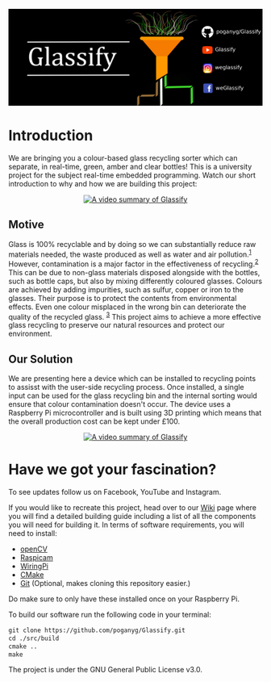 
<p align="center">
  <img src="https://github.com/poganyg/Glassify/blob/master/CoverPhoto.png" alt="Glassify cover photo"> 
</p>

# Introduction

We are bringing you a colour-based glass recycling sorter which can separate, in real-time, green, amber and clear bottles!
This is a university project for the subject real-time embedded programming. Watch our short introduction to why and how we are building this project:

<p align="center">
  <a href="https://www.youtube.com/watch?v=iapjhaJnOS8" target="_blank">
  <img src="https://img.youtube.com/vi/iapjhaJnOS8/0.jpg" alt="A video summary of Glassify"> 
  </a>
</p>


## Motive

Glass is 100% recyclable and by doing so we can substantially reduce raw materials needed, the waste produced as well as water and air pollution.<sup>[1](https://www.glassrecycle.co.uk/Why-Recycle/Facts--Figures/)</sup> However, contamination is a major factor in the effectiveness of recycling.<sup>[2](https://wasterecycling.org/news/426888/NWRA-Celebrates-America-Recycles-Day.htm)</sup> This can be due to non-glass materials disposed alongside with the bottles, such as bottle caps, but also by mixing differently coloured glasses. Colours are achieved by adding impurities, such as sulfur, copper or iron to the glasses. Their purpose is to protect the contents from environmental effects. Even one colour misplaced in the wrong bin can deteriorate the quality of the recycled glass. <sup>[3](https://recyclenation.com/2014/09/recycling-glass-does-color-matter/)</sup> This project aims to achieve a more effective glass recycling to preserve our natural resources and protect our environment. 

## Our Solution

We are presenting here a device which can be installed to recycling points to assisst with the user-side recycling process. Once installed, a single input can be used for the glass recycling bin and the internal sorting would ensure that colour contamination doesn't occur. The device uses a Raspberry Pi microcontroller and is built using 3D printing which means that the overall production cost can be kept under £100. 

<p align="center">
  <a href="https://www.youtube.com/watch?v=UAzmWVJm4zI" target="_blank">
  <img src="https://img.youtube.com/vi/UAzmWVJm4zI/0.jpg" alt="A video summary of Glassify"> 
  </a>
</p>



# Have we got your fascination?

To see updates follow us on Facebook, YouTube and Instagram.

If you would like to recreate this project, head over to our [Wiki](https://github.com/poganyg/Glassify/wiki) page where you will find a detailed building guide including a list of all the components you will need for building it. In terms of software requirements, you will need to install:

* [openCV](https://opencv.org/releases.html)
* [Raspicam](http://www.uco.es/investiga/grupos/ava/node/40?fbclid=IwAR3oNeb0COuL_Odd_C1q-Dq5YQPJ6SrulXHsiW9hHNv8-BaiqOYJpjWOB74)
* [WiringPi](http://wiringpi.com/download-and-install/)
* [CMake](https://cmake.org/install/)
* [Git](https://git-scm.com/downloads) (Optional, makes cloning this repository easier.)

Do make sure to only have these installed once on your Raspberry Pi.

To build our software run the following code in your terminal:
```
git clone https://github.com/poganyg/Glassify.git
cd ./src/build
cmake ..
make
```

The project is under the GNU General Public License v3.0.
